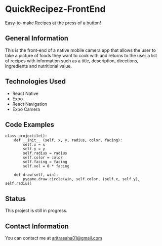 # QuickRecipez-FrontEnd
Easy-to-make Recipes at the press of a button!
## General Information
This is the front-end of a native mobile camera app that allows the user to take a picture of foods they want to cook with and returns to the user a list of recipes with information such as a title, description, directions, ingredients and nutritional value.
## Technologies Used
* React Native
* Expo
* React Navigation
* Expo Camera
## Code Examples
```
class projectile():
    def __init__ (self, x, y, radius, color, facing):
        self.x = x
        self.y = y
        self.radius = radius
        self.color = color
        self.facing = facing
        self.vel = 8 * facing

    def draw(self, win):
        pygame.draw.circle(win, self.color, (self.x, self.y), self.radius)
```
## Status
This project is still in progress.
## Contact Information
You can contact me at aritrasaha01@gmail.com
